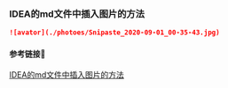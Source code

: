 ### IDEA的md文件中插入图片的方法

```md
![avator](./photoes/Snipaste_2020-09-01_00-35-43.jpg)
```

#### 参考链接🔗
[IDEA的md文件中插入图片的方法](https://blog.csdn.net/sophie1314/article/details/90897968)